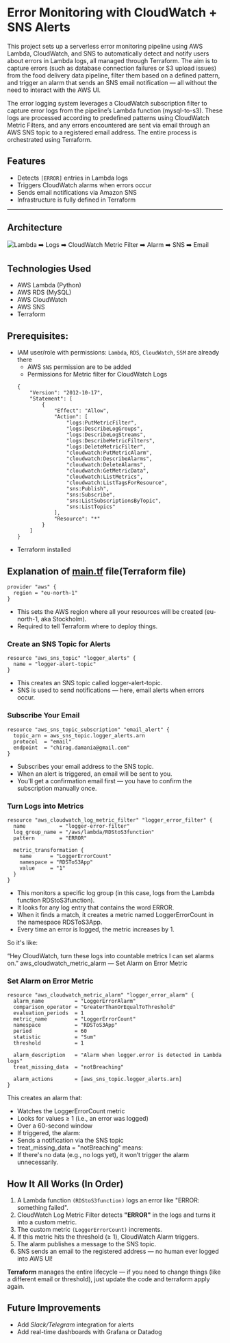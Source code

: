 # Error Monitoring with CloudWatch + SNS Alerts

This project sets up a serverless error monitoring pipeline using AWS Lambda, CloudWatch, and SNS to automatically detect and notify users about errors in Lambda logs, all managed through Terraform. The aim is to capture errors (such as database connection failures or S3 upload issues) from the food delivery data pipeline, filter them based on a defined pattern, and trigger an alarm that sends an SNS email notification — all without the need to interact with the AWS UI.

The error logging system leverages a CloudWatch subscription filter to capture error logs from the pipeline’s Lambda function (mysql-to-s3). These logs are processed according to predefined patterns using CloudWatch Metric Filters, and any errors encountered are sent via email through an AWS SNS topic to a registered email address. The entire process is orchestrated using Terraform.
## Features

- Detects `[ERROR]` entries in Lambda logs
- Triggers CloudWatch alarms when errors occur
- Sends email notifications via Amazon SNS
- Infrastructure is fully defined in Terraform

---

## Architecture

![Lambda ➡️ Logs ➡️ CloudWatch Metric Filter ➡️ Alarm ➡️ SNS ➡️ Email]()

## Technologies Used
-   AWS Lambda (Python)
-   AWS RDS (MySQL)
-   AWS CloudWatch
-   AWS SNS
-   Terraform

## Prerequisites: 
- IAM user/role with permissions: `Lambda`, `RDS`, `CloudWatch`, `SSM` are already there
    - AWS `SNS` permission are to be added
    - Permissions for Metric filter for CloudWatch Logs
    ```
    {
        "Version": "2012-10-17",
        "Statement": [
            {
                "Effect": "Allow",
                "Action": [
                    "logs:PutMetricFilter",
                    "logs:DescribeLogGroups",
                    "logs:DescribeLogStreams",
                    "logs:DescribeMetricFilters",
                    "logs:DeleteMetricFilter",
                    "cloudwatch:PutMetricAlarm",
                    "cloudwatch:DescribeAlarms",
                    "cloudwatch:DeleteAlarms",
                    "cloudwatch:GetMetricData",
                    "cloudwatch:ListMetrics",
                    "cloudwatch:ListTagsForResource",
                    "sns:Publish",
                    "sns:Subscribe",
                    "sns:ListSubscriptionsByTopic",
                    "sns:ListTopics"
                ],
                "Resource": "*"
            }
        ]
    }
    ```
- Terraform installed

## Explanation of [main.tf](main.tf) file(Terraform file)

```
provider "aws" {
  region = "eu-north-1"
}
```
- This sets the AWS region where all your resources will be created (eu-north-1, aka Stockholm).
- Required to tell Terraform where to deploy things.

### Create an SNS Topic for Alerts
```
resource "aws_sns_topic" "logger_alerts" {
  name = "logger-alert-topic"
}
```
- This creates an SNS topic called logger-alert-topic.
- SNS is used to send notifications — here, email alerts when errors occur.

### Subscribe Your Email
```
resource "aws_sns_topic_subscription" "email_alert" {
  topic_arn = aws_sns_topic.logger_alerts.arn
  protocol  = "email"
  endpoint  = "chirag.damania@gmail.com"
}
```
- Subscribes your email address to the SNS topic.
- When an alert is triggered, an email will be sent to you.
- You'll get a confirmation email first — you have to confirm the subscription manually once.

### Turn Logs into Metrics
```
resource "aws_cloudwatch_log_metric_filter" "logger_error_filter" {
  name           = "logger-error-filter"
  log_group_name = "/aws/lambda/RDStoS3function"
  pattern        = "ERROR"

  metric_transformation {
    name      = "LoggerErrorCount"
    namespace = "RDSToS3App"
    value     = "1"
  }
}
```
- This monitors a specific log group (in this case, logs from the Lambda function RDStoS3function).
- It looks for any log entry that contains the word ERROR.
- When it finds a match, it creates a metric named LoggerErrorCount in the namespace RDSToS3App.
- Every time an error is logged, the metric increases by 1.

So it's like:

“Hey CloudWatch, turn these logs into countable metrics I can set alarms on.”
aws_cloudwatch_metric_alarm — Set Alarm on Error Metric

### Set Alarm on Error Metric
```
resource "aws_cloudwatch_metric_alarm" "logger_error_alarm" {
  alarm_name          = "LoggerErrorAlarm"
  comparison_operator = "GreaterThanOrEqualToThreshold"
  evaluation_periods  = 1
  metric_name         = "LoggerErrorCount"
  namespace           = "RDSToS3App"
  period              = 60
  statistic           = "Sum"
  threshold           = 1

  alarm_description   = "Alarm when logger.error is detected in Lambda logs"
  treat_missing_data  = "notBreaching"

  alarm_actions       = [aws_sns_topic.logger_alerts.arn]
}
```

This creates an alarm that:

- Watches the LoggerErrorCount metric
- Looks for values ≥ 1 (i.e., an error was logged)
- Over a 60-second window
- If triggered, the alarm:
- Sends a notification via the SNS topic
- treat_missing_data = "notBreaching" means:
- If there's no data (e.g., no logs yet), it won’t trigger the alarm unnecessarily.

##  How It All Works (In Order)
1. A Lambda function `(RDStoS3function)` logs an error like "ERROR: something failed".
2. CloudWatch Log Metric Filter detects **"ERROR"** in the logs and turns it into a custom metric.
3. The custom metric `(LoggerErrorCount)` increments.
4. If this metric hits the threshold (≥ 1), CloudWatch Alarm triggers.
5. The alarm publishes a message to the SNS topic.
6. SNS sends an email to the registered address — no human ever logged into AWS UI!

**Terraform** manages the entire lifecycle — if you need to change things (like a different email or threshold), just update the code and terraform apply again.

## Future Improvements
- Add *Slack/Telegram* integration for alerts
- Add real-time dashboards with Grafana or Datadog